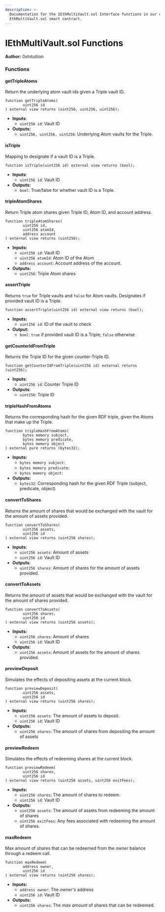 ```yaml
---
description: >-
  Documentation for the IEthMultiVault.sol Interface functions in our core
  EthMultiVault.sol smart contract.
---
```


# IEthMultiVault.sol Functions

**Author:** 0xIntuition

### Functions

#### getTripleAtoms

Return the underlying atom vault ids given a Triple vault ID.

```solidity
function getTripleAtoms(
        uint256 id
) external view returns (uint256, uint256, uint256);
```

* **Inputs**:
  * `uint256 id`: Vault ID
* **Outputs:**
  * `uint256, uint256, uint256`: Underlying Atom vaults for the Triple.

#### isTriple

Mapping to designate if a vault ID is a Triple.

```solidity
function isTriple(uint256 id) external view returns (bool);
```

* **Inputs**:
  * `uint256 id`: Vault ID
* **Outputs:**
  * `bool`: True/false for whether vault ID is a Triple.

#### tripleAtomShares

Return Triple atom shares given Triple ID, Atom ID, and account address.

```solidity
function tripleAtomShares(
        uint256 id,
        uint256 atomId,
        address account
) external view returns (uint256);
```

* **Inputs:**
  * `uint256 id`: Vault ID
  * `uint256 atomId`: Atom ID of the Atom
  * `address account`: Account address of the account.
* **Outputs:**
  * `uint256`: Triple Atom shares

#### assertTriple

Returns `true` for Triple vaults and `false` for Atom vaults. Designates if provided vault ID is a Triple.

```solidity
function assertTriple(uint256 id) external view returns (bool);
```

* **Inputs:**
  * `uint256 id`: ID of the vault to check
* **Output:**
  * `bool`: `true` if provided vault ID is a Triple; `false` otherwise

#### getCounterIdFromTriple

Returns the Triple ID for the given counter-Triple ID.

```solidity
function getCounterIdFromTriple(uint256 id) external returns (uint256);
```

* **Inputs**:
  * `uint256 id`: Counter Triple ID
* **Outputs**:
  * `uint256`: Triple ID

#### tripleHashFromAtoms

Returns the corresponding hash for the given RDF triple, given the Atoms that make up the Triple.

```solidity
function tripleHashFromAtoms(
        bytes memory subject,
        bytes memory predicate,
        bytes memory object
) external pure returns (bytes32);
```

* **Inputs:**
  * `bytes memory subject`:&#x20;
  * `bytes memory predicate`:
  * `bytes memory object`:
* **Outputs:**
  * `bytes32`: Corresponding hash for the given RDF Triple (subject, predicate, object)

#### convertToShares

Returns the amount of shares that would be exchanged with the vault for the amount of assets provided.

```solidity
function convertToShares(
        uint256 assets,
        uint256 id
) external view returns (uint256 shares);
```

* **Inputs**:
  * `uint256 assets`: Amount of assets
  * `uint256 id`: Vault ID
* **Outputs**:
  * `uint256 shares`: Amount of shares for the amount of assets provided.

#### convertToAssets

Returns the amount of assets that would be exchanged with the vault for the amount of shares provided.

```solidity
function convertToAssets(
        uint256 shares,
        uint256 id
) external view returns (uint256 assets);
```

* **Inputs:**
  * `uint256 shares`: Amount of shares
  * `uint256 id`: Vault ID
* **Outputs**:
  * `uint256 assets`: Amount of assets for the amount of shares provided.

#### previewDeposit

Simulates the effects of depositing assets at the current block.

```solidity
function previewDeposit(
        uint256 assets,
        uint256 id
) external view returns (uint256 shares);
```

* **Inputs:**
  * `uint256 assets`: The amount of assets to deposit.
  * `uint256 id`: Vault ID
* **Outputs:**
  * `uint256 shares`: The amount of shares from depositing the amount of assets

#### previewRedeem

Simulates the effects of redeeming shares at the current block.

```solidity
function previewRedeem(
        uint256 shares,
        uint256 id
) external view returns (uint256 assets, uint256 exitFees);
```

* **Inputs:**
  * `uint256 shares`: The amount of shares to redeem.
  * `uint256 id`: Vault ID
* **Outputs:**
  * `uint256 assets`: The amount of assets from redeeming the amount of shares
  * `uint256 exitFees`: Any fees associated with redeeming the amount of shares.

#### maxRedeem

Max amount of shares that can be redeemed from the _owner_ balance through a redeem call.

```solidity
function maxRedeem(
        address owner,
        uint256 id
) external view returns (uint256 shares);
```

* **Inputs:**&#x20;
  * `address owner`: The _owner's_ address
  * `uint256 id`: Vault ID
* **Outputs:**
  * `uint256 shares`: The _max amount_ of shares that can be redeemed.

